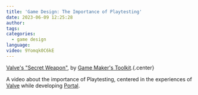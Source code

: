 ```yaml
---
title: 'Game Design: The Importance of Playtesting'
date: 2023-06-09 12:25:28
author:
tags:
categories:
  - game design
language:
video: 9Yomqk0C6kE
---
```


[Valve's "Secret Weapon"](https://www.youtube.com/watch?v=9Yomqk0C6kE), by [Game Maker's Toolkit](https://www.youtube.com/@GMTK).{.center}

A video about the importance of Playtesting, centered in the experiences of [Valve](https://en.wikipedia.org/wiki/Valve_Corporation) while developing [Portal](https://en.wikipedia.org/wiki/Portal_(video_game)).
